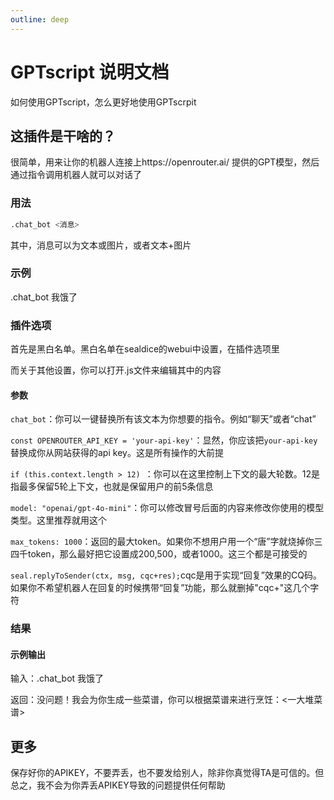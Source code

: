 ```yaml
---
outline: deep
---
```


# GPTscript 说明文档

如何使用GPTscript，怎么更好地使用GPTscrpit

## 这插件是干啥的？

很简单，用来让你的机器人连接上https://openrouter.ai/ 提供的GPT模型，然后通过指令调用机器人就可以对话了

### 用法

```sh
.chat_bot <消息>
```
其中，消息可以为文本或图片，或者文本+图片

### 示例

.chat_bot 我饿了


### 插件选项

首先是黑白名单。黑白名单在sealdice的webui中设置，在插件选项里

而关于其他设置，你可以打开.js文件来编辑其中的内容

#### 参数

`chat_bot`：你可以一键替换所有该文本为你想要的指令。例如“聊天”或者“chat”

`const OPENROUTER_API_KEY = 'your-api-key'`：显然，你应该把`your-api-key`替换成你从网站获得的api key。这是所有操作的大前提

`if (this.context.length > 12) `：你可以在这里控制上下文的最大轮数。12是指最多保留5轮上下文，也就是保留用户的前5条信息

`model: "openai/gpt-4o-mini"`：你可以修改冒号后面的内容来修改你使用的模型类型。这里推荐就用这个

`max_tokens: 1000`：返回的最大token。如果你不想用户用一个“唐”字就烧掉你三四千token，那么最好把它设置成200,500，或者1000。这三个都是可接受的

`seal.replyToSender(ctx, msg, cqc+res);`cqc是用于实现“回复”效果的CQ码。如果你不希望机器人在回复的时候携带“回复”功能，那么就删掉"cqc+"这几个字符

### 结果

#### 示例输出

输入：.chat_bot 我饿了

返回：没问题！我会为你生成一些菜谱，你可以根据菜谱来进行烹饪：<一大堆菜谱>

## 更多

保存好你的APIKEY，不要弄丢，也不要发给别人，除非你真觉得TA是可信的。但总之，我不会为你弄丢APIKEY导致的问题提供任何帮助
